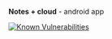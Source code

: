 <b>Notes + cloud</b> - android app

<a href="https://snyk.io/test/github/nonexistentware/CloudNoteV1?targetFile=app/build.gradle"><img src="https://snyk.io/test/github/nonexistentware/CloudNoteV1/badge.svg?targetFile=app/build.gradle" alt="Known Vulnerabilities" data-canonical-src="https://snyk.io/test/github/nonexistentware/CloudNoteV1?targetFile=app/build.gradle" style="max-width:100%;"></a>
